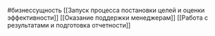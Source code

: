 #бизнессущность 
[[Запуск процесса постановки целей и оценки эффективности]]
[[Оказание поддержки менеджерам]]
[[Работа с результатами и подготовка отчетности]]
